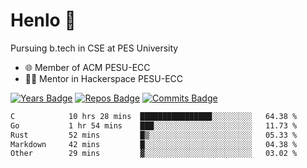 
# Henlo 🌊

Pursuing b.tech in CSE at PES University

 - 🌐 Member of ACM PESU-ECC
 - 👨‍💻 Mentor in Hackerspace PESU-ECC

 [![Years Badge](https://badges.pufler.dev/years/bwaklog)](https://badges.pufler.dev) 
 [![Repos Badge](https://badges.pufler.dev/repos/bwaklog)](https://badges.pufler.dev)
 [![Commits Badge](https://badges.pufler.dev/commits/monthly/bwaklog)](https://badges.pufler.dev)

<!--START_SECTION:waka-->

```txt
C            10 hrs 28 mins  ████████████████░░░░░░░░░   64.38 %
Go           1 hr 54 mins    ███░░░░░░░░░░░░░░░░░░░░░░   11.73 %
Rust         52 mins         █▒░░░░░░░░░░░░░░░░░░░░░░░   05.33 %
Markdown     42 mins         █░░░░░░░░░░░░░░░░░░░░░░░░   04.38 %
Other        29 mins         ▓░░░░░░░░░░░░░░░░░░░░░░░░   03.02 %
```

<!--END_SECTION:waka-->
